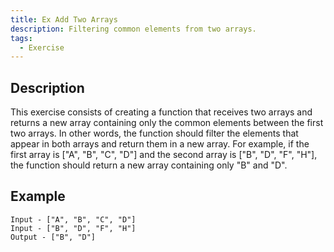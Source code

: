 ```yaml
---
title: Ex Add Two Arrays
description: Filtering common elements from two arrays.
tags:
  - Exercise
---
```


## Description

This exercise consists of creating a function that receives two arrays and returns a new array containing only the common elements between the first two arrays. In other words, the function should filter the elements that appear in both arrays and return them in a new array. For example, if the first array is ["A", "B", "C", "D"] and the second array is ["B", "D", "F", "H"], the function should return a new array containing only "B" and "D".

## Example

```text
Input - ["A", "B", "C", "D"]
Input - ["B", "D", "F", "H"]
Output - ["B", "D"]
```
